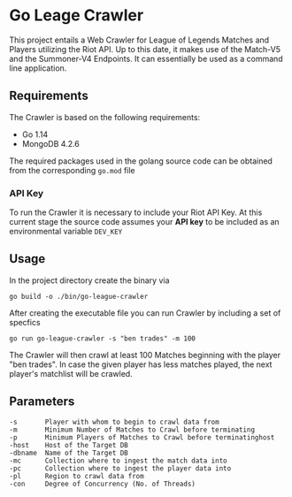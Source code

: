 # Go Leage Crawler

This project entails a Web Crawler for League of Legends Matches and Players utilizing the Riot API.
Up to this date, it makes use of the Match-V5 and the Summoner-V4 Endpoints. 
It can essentially be used as a command line application.

## Requirements

The Crawler is based on the following requirements:
- Go 1.14
- MongoDB 4.2.6

The required packages used in the golang source code can be obtained from the corresponding `go.mod` file

### API Key

To run the Crawler it is necessary to include your Riot API Key. 
At this current stage the source code assumes your **API key** to be included as an environmental variable `DEV_KEY` 

## Usage

In the project directory create the binary via 

`go build -o ./bin/go-league-crawler`

After creating the executable file you can run Crawler by including a set of specfics

`go run go-league-crawler -s "ben trades" -m 100`

The Crawler will then crawl at least 100 Matches beginning with the player "ben trades". In case the given player has less matches played, the next player's matchlist will be crawled.


## Parameters

	-s       Player with whom to begin to crawl data from
    -m       Minimum Number of Matches to Crawl before terminating
	-p       Minimum Players of Matches to Crawl before terminatinghost    
    -host    Host of the Target DB
	-dbname  Name of the Target DB
	-mc      Collection where to ingest the match data into
	-pc      Collection where to ingest the player data into
	-pl      Region to crawl data from
	-con     Degree of Concurrency (No. of Threads)
